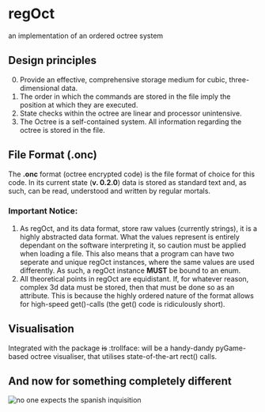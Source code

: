 # regOct
an implementation of an ordered octree system

## Design principles
0. Provide an effective, comprehensive storage medium for cubic, three-dimensional data.
1. The order in which the commands are stored in the file imply the position at which they are executed.
2. State checks within the octree are linear and processor unintensive.
3. The Octree is a self-contained system. All information regarding the octree is stored in the file.

## File Format (.onc)
The **.onc** format (octree encrypted code) is the file format of choice for this code. In its current state (**v. 0.2.0**) data is stored as standard text and, as such, can be read, understood and written by regular mortals. 

### Important Notice:
1. As regOct, and its data format, store raw values (currently strings), it is a highly abstracted data format. What the values represent is entirely dependant on the software interpreting it, so caution must be applied when loading a file. This also means that a program can have two seperate and unique regOct instances, where the same values are used differently. As such, a regOct instance **MUST** be bound to an enum.
2. All theoretical points in regOct are equidistant. If, for whatever reason, complex 3d data must be stored, then that must be done so as an attribute. This is because the highly ordered nature of the format allows for high-speed get()-calls (the get() code is ridiculously short).

## Visualisation
Integrated with the package <del>is</del> :trollface: will be a handy-dandy pyGame-based octree visualiser, that utilises state-of-the-art rect() calls.

## And now for something completely different
![**no one expects the spanish inquisition**](https://static.wikia.nocookie.net/montypython/images/f/ff/Spanish_Inquisition.jpg/revision/latest?cb=20180629171423)